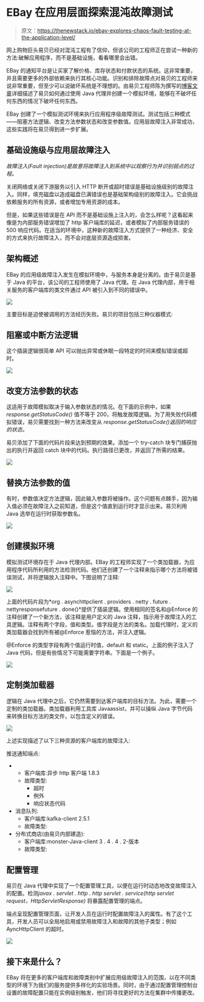 # EBay 在应用层面探索混沌故障测试

> 原文：<https://thenewstack.io/ebay-explores-chaos-fault-testing-at-the-application-level/>

网上购物巨头易贝已经对混沌工程有了信仰，但该公司的工程师正在尝试一种新的方法:破解应用程序，而不是基础设施，看看哪里会出错。

EBay 的通知平台是让买家了解价格、库存状态和付款状态的系统。这非常重要，并且需要更多的外部依赖来执行其核心功能。识别和排除故障点对易贝的工程师来说非常重要，但至少可以说破坏系统是不理想的。由易贝工程师陈为撰写的[博客文章](https://tech.ebayinc.com/engineering/how-ebays-notification-platform-used-fault-injection-in-new-ways/)详细描述了易贝如何通过使用 Java 代理并创建一个模拟环境，能够在不破坏任何东西的情况下破坏任何东西。

EBay 创建了一个模拟测试环境来执行应用程序级故障测试。测试包括三种模式——阻塞方法逻辑、改变方法参数状态和改变参数值。应用层故障注入非常成功，这些实践将在易贝得到进一步扩展。

## **基础设施级与应用层故障注入**

*故障注入(Fault injection)是故意将故障注入到系统中以观察行为并识别弱点的过程。*

关闭网络或关闭下游服务以引入 HTTP 断开或超时错误是基础设施级别的故障注入。同样，填充磁盘以造成磁盘已满错误也是基础架构级别的故障注入。它会挑战依赖服务的所有资源，或者增加专用资源的成本。

但是，如果这些错误是在 API 而不是基础设施上注入的，会怎么样呢？这看起来像是为内部服务错误增加了 http 客户端库的延迟，或者模拟了内部服务错误的 500 响应代码。在适当的环境中，这种新的故障注入方式提供了一种经济、安全的方式来执行故障注入，而不会对底层资源造成损害。

## **架构概述**

EBay 的应用级故障注入发生在模拟环境中，与服务本身是分离的。由于易贝是基于 Java 的平台，该公司的工程师使用了 Java 代理。在 Java 代理内部，用于相关服务的客户端库的类文件通过 API 被引入到不同的错误中。

![](img/6a716388f2705f4d0c1b4312be3f0636.png)

主要目标是迫使被调用的方法经历失败。易贝的项目包括三种仪器模式:

## **阻塞或中断方法逻辑**

这个插装逻辑很简单 API 可以抛出异常或休眠一段特定的时间来模拟错误或超时。

![](img/533243dc7ebf46dfa1ea97fc43369d96.png)

## **改变方法参数的状态**

这适用于故障模拟取决于输入参数状态的情况。在下面的示例中，如果 *response.getStatusCode()* 值不等于 200，将触发故障逻辑。为了用失败代码模拟错误，易贝需要找到一种方法来改变从 *response.getStatusCode()返回的响应的状态。*

易贝添加了下面的代码片段来达到预期的效果。添加一个 try-catch 块专门捕获抛出的执行并返回 catch 块中的代码。执行路径已更改，并返回了所需的结果。

![](img/772ddcb2c338191fa082566448b90fbe.png)

## **替换方法参数的值**

有时，参数值决定方法逻辑，因此输入参数将被操作。这个问题有点棘手，因为输入值必须在故障注入之前知道，但是这个值直到运行时才显示出来。易贝利用 Java 选举在运行时获取参数名。

![](img/ca65a4716100c9f877c73d452221b6b9.png)

## **创建模拟环境**

模拟测试环境存在于 Java 代理内部。EBay 的工程师实现了一个类加载器，为应用程序代码所利用的方法检测代码。他们还创建了一个注释来指示哪个方法将被错误测试，并将逻辑放入注释中。下图说明了注释:

![](img/067ed6f868d1931694f04df37d30e20b.png)

上面的代码片段为*org . asynchttpclient . providers . netty . future . nettyresponsefuture . done()*提供了插装逻辑。使用相同的签名和@Enforce 的注释创建了一个新方法，该注释是用户定义的 Java 注释，指示用于故障注入的工具逻辑。注释有两个字段，值和类型。值字段是方法的类名。加载代理时，定义的类加载器会找到所有被@Enforce 惹恼的方法，并注入逻辑。

@Enforce 的类型字段有两个值运行时值，default 和 static。上面的例子注入了 Java 代码，但是有些情况下可能需要字符串。下面是一个例子。

![](img/e4785be0a5c77841371bf14f7291acc5.png)

## **定制类加载器**

逻辑在 Java 代理中之后，它仍然需要到达客户端库的目标方法。为此，需要一个定制的类加载器。类加载器利用工具库 Javaassist，并可以操纵 Java 字节代码来转换目标方法的类文件，以包含定义的错误。

![](img/d7ae55a72aafb9911016d3b55836d7f3.png)

上述实现描述了以下三种资源的客户端库的故障注入:

推送通知端点:

*   *   客户端库:异步 http 客户端 1.8.3
    *   故障类型:
        *   超时
        *   例外
        *   响应状态代码
*   消息队列:
    *   客户端库:kafka-client 2.5.1
    *   故障类型:
*   分布式商店(由易贝内部建造):
    *   客户端库:monster-Java-client 3 . 4 . 4 . 2-版本
    *   故障类型:

## **配置管理**

易贝在 Java 代理中实现了一个配置管理工具，以便在运行时动态地改变故障注入的配置。检测*javax . servlet . http . http servlet . service(http servlet request，HttpServletResponse)* 将暴露配置管理的端点。

端点呈现配置管理页面，让开发人员在运行时配置故障注入的属性。有了这个工具，开发人员可以全局地启用或禁用故障注入和故障的其他子类型；例如 AyncHttpClient 的超时。

![](img/f64e68b20a6f1a97d44dfbbd8a0aab86.png)

## **接下来是什么？**

EBay 将在更多的客户端库和故障类别中扩展应用级故障注入的范围，以在不同类型的环境下为我们的服务提供多样化的实验场景。同时，由于通过配置管理控制台设置的故障配置只能在实例级别触发，他们将寻找更好的方法在集群中传播更改。

<svg xmlns:xlink="http://www.w3.org/1999/xlink" viewBox="0 0 68 31" version="1.1"><title>Group</title> <desc>Created with Sketch.</desc></svg>